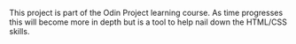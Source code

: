 This project is part of the Odin Project learning course.
As time progresses this will become more in depth but is a tool to help nail down the HTML/CSS skills.
